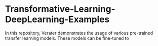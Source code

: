 # Transformative-Learning-DeepLearning-Examples
In this repository, Verater demonstrates the usage of various pre-trained transfer learning models. These models can be fine-tuned to